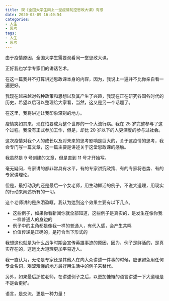 ```yaml
---
title: 观《全国大学生同上一堂疫情防控思政大课》有感
date: 2020-03-09 16:40:54
categories:
- 人生
- 思考
tags:
- 人生
- 思考
---
```

由于疫情原因，全国大学生需要观看同一堂思政大课。

正好我也学学专家们的讲话艺术。

在这一篇我并不打算讲述思政课本身的内容，因为，我说上一遍并不比你亲自看一遍更好。

我现在越来越对各种政策和思想以及其产生了兴趣，我现在正在研究各国各时代的历史，希望以后可以整理给大家看，当然，这又是另一个话题了。

在这里，我将讲述让我印象深刻的地方。

<!-- more -->

疫情突如其来，现在怕要成为整个世界的一个大流行病。我在 25 岁完整参与了这个过程。我没有正式参加工作，但是，却比 20 岁以下的人更深度的参与过社会。

这次疫情对我个人的成长以及对未来的思考影响是巨大的，关于这疫情的思考，我会专门写一篇文章，这一篇主要是讲述关于这堂思政课的感触。

我虽然是 9 号创建的文章，但是直到 11 号才开始写。

毫无疑问，专家讲的都非常具有水平，有的专家讲究政策、有的专家将态势、有的专家讲理论。

但是，最打动我的还是最后一个女老师，用生动鲜活的例子，不说大道理，用现实的行动来阐述所有的一切。

这个老师讲的是热泪盈眶，我认为达到这个效果主要有以下几点。

- 这些例子，如果你看新闻你就全部知道，这些例子是真实的，是发生在像你我一样普通人的身边的
- 例子中的主角都是像我一样的普通人，有代入感，会产生共鸣
- 价值传递是正确的，是符合当下形式的

我想这也就是为什么战争时期会宣传英雄事迹的原因，因为，例子是鲜活的，是真实存在的，这远比大道理更加平易近人。

我一直认为，无论是专家还是其他人在向大众讲述一件事的时候，应该避免用任何专业名词，艰涩难懂的地方最好用生活中的例子来替代。

另外，如果最后那位老师，在讲述例子之后，以更加慷慨的语言讲述一下大道理是不是会更好。

语言，是交流，更是一种力量！
